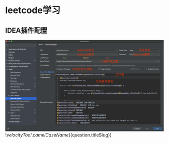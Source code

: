 # leetcode学习
## IDEA插件配置
![avatar](插件配置.png)
    $!velocityTool.camelCaseName(${question.titleSlug})
